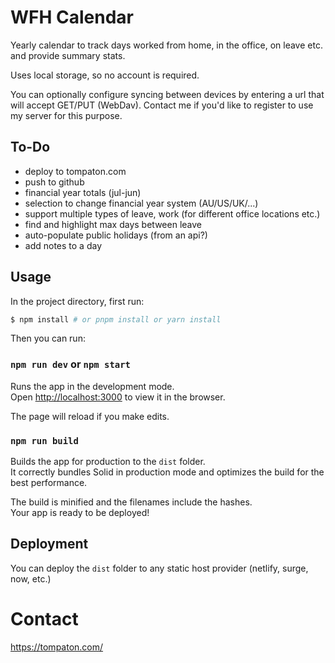 # WFH Calendar

Yearly calendar to track days worked from home, in the office, on leave etc. 
and provide summary stats.

Uses local storage, so no account is required.

You can optionally configure syncing between devices by entering a url that will 
accept GET/PUT (WebDav). Contact me if you'd like to register to use my server 
for this purpose.

## To-Do

- deploy to tompaton.com
- push to github
- financial year totals (jul-jun)
- selection to change financial year system (AU/US/UK/...)
- support multiple types of leave, work (for different office locations etc.)
- find and highlight max days between leave
- auto-populate public holidays (from an api?)
- add notes to a day

## Usage

In the project directory, first run:

```bash
$ npm install # or pnpm install or yarn install
```

Then you can run:

### `npm run dev` or `npm start`

Runs the app in the development mode.<br>
Open [http://localhost:3000](http://localhost:3000) to view it in the browser.

The page will reload if you make edits.<br>

### `npm run build`

Builds the app for production to the `dist` folder.<br>
It correctly bundles Solid in production mode and optimizes the build for the best performance.

The build is minified and the filenames include the hashes.<br>
Your app is ready to be deployed!

## Deployment

You can deploy the `dist` folder to any static host provider (netlify, surge, now, etc.)


# Contact

https://tompaton.com/

